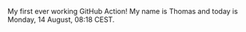 My first ever working GitHub Action!
My name is Thomas and today is Monday, 14 August, 08:18 CEST. 
